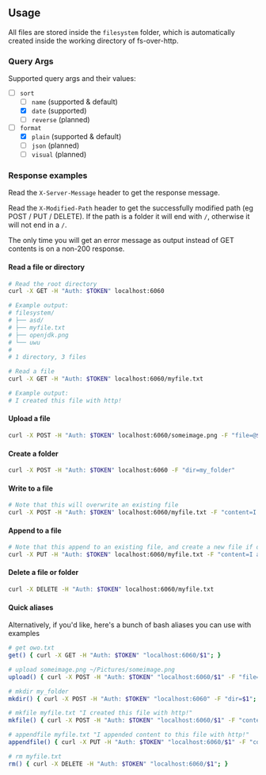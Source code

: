 ## Usage

All files are stored inside the `filesystem` folder, which is automatically created inside the working directory of fs-over-http.

### Query Args

Supported query args and their values:

- [ ] `sort`
    - [ ] `name` (supported & default)
    - [x] `date` (supported)
    - [ ] `reverse` (planned)

- [ ] `format`
    - [x] `plain` (supported & default)
    - [ ] `json` (planned)
    - [ ] `visual` (planned)

### Response examples

Read the `X-Server-Message` header to get the response message.

Read the `X-Modified-Path` header to get the successfully modified path (eg POST / PUT / DELETE).
If the path is a folder it will end with `/`, otherwise it will not end in a `/`.

The only time you will get an error message as output instead of GET contents is on a non-200 response.

#### Read a file or directory

```bash
# Read the root directory
curl -X GET -H "Auth: $TOKEN" localhost:6060

# Example output:
# filesystem/
# ├── asd/
# ├── myfile.txt
# ├── openjdk.png
# └── uwu
#
# 1 directory, 3 files

# Read a file
curl -X GET -H "Auth: $TOKEN" localhost:6060/myfile.txt

# Example output:
# I created this file with http!
```

#### Upload a file

```bash
curl -X POST -H "Auth: $TOKEN" localhost:6060/someimage.png -F "file=@$HOME/Downloads/myimage.jpg"
```

#### Create a folder

```bash
curl -X POST -H "Auth: $TOKEN" localhost:6060 -F "dir=my_folder"
```

#### Write to a file

```bash
# Note that this will overwrite an existing file
curl -X POST -H "Auth: $TOKEN" localhost:6060/myfile.txt -F "content=I created this file with http!"
```

#### Append to a file

```bash
# Note that this append to an existing file, and create a new file if one does not exist
curl -X PUT -H "Auth: $TOKEN" localhost:6060/myfile.txt -F "content=I appended content to this file with http!"
```

#### Delete a file or folder

```bash
curl -X DELETE -H "Auth: $TOKEN" localhost:6060/myfile.txt
```

#### Quick aliases

Alternatively, if you'd like, here's a bunch of bash aliases you can use with examples

```bash
# get owo.txt
get() { curl -X GET -H "Auth: $TOKEN" "localhost:6060/$1"; }

# upload someimage.png ~/Pictures/someimage.png
upload() { curl -X POST -H "Auth: $TOKEN" "localhost:6060/$1" -F "file=@$(echo "$2" | sed "s/~/\$HOME/g")"; }

# mkdir my_folder
mkdir() { curl -X POST -H "Auth: $TOKEN" "localhost:6060" -F "dir=$1"; }

# mkfile myfile.txt "I created this file with http!"
mkfile() { curl -X POST -H "Auth: $TOKEN" "localhost:6060/$1" -F "content=$2"; }

# appendfile myfile.txt "I appended content to this file with http!"
appendfile() { curl -X PUT -H "Auth: $TOKEN" "localhost:6060/$1" -F "content=$2"; }

# rm myfile.txt
rm() { curl -X DELETE -H "Auth: $TOKEN" "localhost:6060/$1"; }
```
